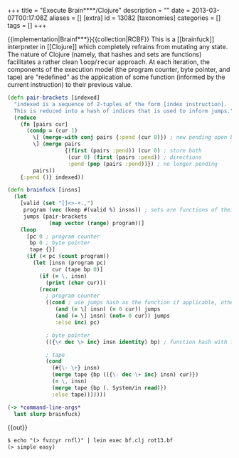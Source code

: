 +++
title = "Execute Brain****/Clojure"
description = ""
date = 2013-03-07T00:17:08Z
aliases = []
[extra]
id = 13082
[taxonomies]
categories = []
tags = []
+++

{{implementation|Brainf***}}{{collection|RCBF}}
This is a [[brainfuck]] interpreter in [[Clojure]] which completely refrains from mutating any state. The nature of Clojure (namely, that hashes and sets are functions) facilitates a rather clean <tt>loop</tt>/<tt>recur</tt> approach. At each iteration, the components of the execution model (the program counter, byte pointer, and tape) are "redefined" as the application of some function (informed by the current instruction) to their previous value.

```Clojure
(defn pair-brackets [indexed]
  "indexed is a sequence of 2-tuples of the form [index instruction].
  This is reduced into a hash of indices that is used to inform jumps."
  (reduce
    (fn [pairs cur]
      (condp = (cur 1)
        \[ (merge-with conj pairs {:pend (cur 0)}) ; new pending open bracket
        \] (merge pairs
                  {(first (pairs :pend)) (cur 0) ; store both
                   (cur 0) (first (pairs :pend)) ; directions
                   :pend (pop (pairs :pend))}) ; no longer pending
        pairs))
    {:pend ()} indexed))

(defn brainfuck [insns]
  (let
    [valid (set "[]<>-+.,")
     program (vec (keep #(valid %) insns)) ; sets are functions of their values
     jumps (pair-brackets
             (map vector (range) program))]
    (loop
      [pc 0 ; program counter
       bp 0 ; byte pointer
       tape {}]
      (if (< pc (count program))
        (let [insn (program pc)
              cur (tape bp 0)]
          (if (= \. insn)
            (print (char cur)))
          (recur
            ; program counter
            ((cond ; use jumps hash as the function if applicable, otherwise inc
               (and (= \[ insn) (= 0 cur)) jumps
               (and (= \] insn) (not= 0 cur)) jumps
               :else inc) pc)

            ; byte pointer
            (({\< dec \> inc} insn identity) bp) ; function hash with fallback

            ; tape
            (cond
              (#{\- \+} insn)
              (merge tape {bp (({\- dec \+ inc} insn) cur)})
              (= \, insn)
              (merge tape {bp (. System/in read)})
              :else tape)))))))

(-> *command-line-args*
  last slurp brainfuck)
```

{{out}}

```txt
$ echo "(> fvzcyr rnfl)" | lein exec bf.clj rot13.bf
(> simple easy)
```


